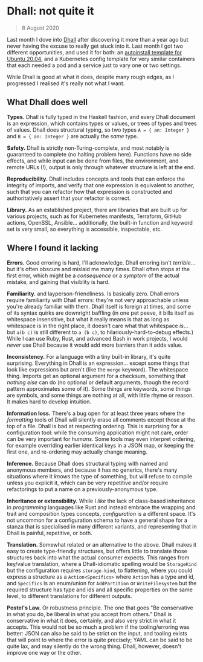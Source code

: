# Dhall: not quite it

> 8 August 2020

Last month I dove into [Dhall] after discovering it more than a year ago but never having the excuse
to really get stuck into it. Last month I got two different opportunities, and used it for both: an
[autoinstall template for Ubuntu 20.04][autoinstall], and a Kubernetes config template for very
similar containers that each needed a pod and a service just to vary one or two settings.

[Dhall]: https://dhall-lang.org/
[autoinstall]: https://ubuntu.com/server/docs/install/autoinstall-reference

While Dhall is good at what it does, despite many rough edges, as I progressed I realised it's
really not what I want.

## What Dhall does well

**Types.** Dhall is fully typed in the Haskell fashion, and every Dhall document is an expression,
which contains types or values, or trees of types and trees of values. Dhall does structural typing,
so two types `A = { an: Integer }` and `B = { an: Integer }` are actually the _same_ type.

**Safety.** Dhall is strictly non-Turing-complete, and most notably is guaranteed to complete (no
halting problem here). Functions have no side effects, and while input can be done from files, the
environment, and remote URLs (!), output is only through whatever structure is left at the end.

**Reproducibility.** Dhall includes concepts and tools that can enforce the integrity of imports,
and verify that one expression is equivalent to another, such that you can refactor how that
expression is constructed and authoritatively assert that your refactor is correct.

**Library.** As an established project, there are libraries that are built up for various projects,
such as for Kubernetes manifests, Terraform, GitHub actions, OpenSSL, Ansible... additionally, the
built-in function and keyword set is very small, so everything is accessible, inspectable, etc.

## Where I found it lacking

**Errors.** Good erroring is hard, I'll acknowledge. Dhall erroring isn't _terrible_... but it's
often obscure and mislaid me many times. Dhall often stops at the first error, which might be a
_consequence_ or a _symptom_ of the actual mistake, and gaining that visiblity is hard.

**Familiarity.** and layperson-friendliness. Is basically zero. Dhall errors require familiarity
with Dhall errors: they're not very approachable unless you're already familiar with them. Dhall
itself is foreign at times, and some of its syntax quirks are downright baffling (in one pet peeve,
it bills itself as whitespace insensitive, but what it really means is that as long as whitespace is
in the right place, it doesn't care what that whitespace _is_... but `a(b c)` is still different to
`a (b c)`, to hilariously-hard-to-debug effects.) While I can use Ruby, Rust, and advanced Bash in
work projects, I would _never_ use Dhall because it would add more barriers than it adds value.

**Inconsistency.** For a language with a tiny built-in library, it's quite surprising. Everything in
Dhall is an expression... except some things that look like expressions but aren't (like the `merge`
keyword). The whitespace thing. Imports get an optional argument for a checksum, something that
_nothing else_ can do (no optional or default arguments, though the record pattern approximates some
of it). Some things are keywords, some things are symbols, and some things are nothing at all, with
little rhyme or reason. It makes hard to develop intuition.

**Information loss.** There's a bug open for at least three years where the _formatting_ tools of
Dhall will silently erase all comments except those at the top of a file. Dhall is bad at respecting
ordering. This is surprising for a configuration tool: while the consuming application might not
care, order can be very important for _humans_. Some tools may even interpret ordering, for example
overriding earlier identical keys in a JSON map, or keeping the first one, and re-ordering may
actually change meaning.

**Inference.** Because Dhall does structural typing with named and anonymous members, and because it
has no generics, there's many situations where it _knows_ the type of something, but will refuse to
compile unless you explicit it, which can be very repetitive and/or require refactorings to put a
name on a previously-anonymous type.

**Inheritance or extensibility.** While I _like_ the lack of class-based inheritance in
_programming_ languages like Rust and instead embrace the wrapping and trait and composition types
concepts, _configuration_ is a different space. It's not uncommon for a configuration schema to have
a general shape for a stanza that is specialised in many different variants, and representing that
in Dhall is painful, repetitive, or both.

**Translation.** Somewhat related or an alternative to the above. Dhall makes it easy to create
type-friendly structures, but offers little to translate those structures back into what the actual
consumer expects. This ranges from key/value translation, where a Dhall-idiomatic spelling would be
`StorageKind` but the configuration requires `storage-kind`, to flattening, where you could express
a structure as a `Action<Specifics>` where `Action` has a type and id, and `Specifics` is an
enum/union for `AddPartition` or `WriteFilesystem` but the required structure has type and ids and
all specific properties on the same level, to different translations for different outputs.

**Postel's Law.** Or robustness principle. The one that goes "Be conservative in what you do, be
liberal in what you accept from others." Dhall is conservative in what it does, certainly, and also
very strict in what it accepts. This would not be so much a problem if the tooling/erroring was
better: JSON can also be said to be strict on the input, and tooling exists that will point to where
the error is quite precisely; YAML can be said to be quite lax, and may silently do the wrong thing.
Dhall, however, doesn't improve one way or the other.
